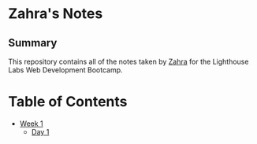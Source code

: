 # Zahra's Notes
## Summary 

This repository contains all of the notes taken by [Zahra](https://github.com/zahraard/) for the Lighthouse Labs Web Development Bootcamp.
# Table of Contents
* [Week 1](/Week_1)
  * [Day 1](/Week_1/Day_1)
